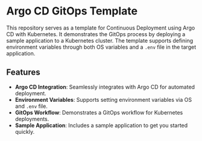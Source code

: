 # Argo CD GitOps Template

This repository serves as a template for Continuous Deployment using Argo CD with Kubernetes. It demonstrates the GitOps process by deploying a sample application to a Kubernetes cluster. The template supports defining environment variables through both OS variables and a `.env` file in the target application.


## Features

- **Argo CD Integration**: Seamlessly integrates with Argo CD for automated deployment.
- **Environment Variables**: Supports setting environment variables via OS and `.env` file.
- **GitOps Workflow**: Demonstrates a GitOps workflow for Kubernetes deployments.
- **Sample Application**: Includes a sample application to get you started quickly.
